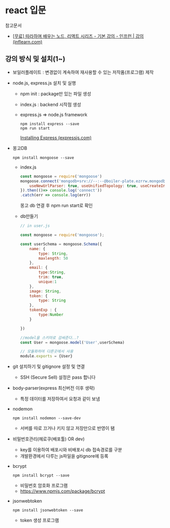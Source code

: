 # react 입문

참고문서

- [[무료\] 따라하며 배우는 노드, 리액트 시리즈 - 기본 강의 - 인프런 | 강의 (inflearn.com)](https://www.inflearn.com/course/따라하며-배우는-노드-리액트-기본#curriculum)



## 강의 방식 및 설치(1~)

- 보일러플레이트 :  변경없이 계속하여 재사용할 수 있는 저작품(프로그램) 제작

- node.js, express.js 설치 및 실행

  - npm init : package만 있는 파일 생성

  - index.js : backend 시작점 생성

  - express.js => node.js framework

    ```
    npm install express --save
    npm run start
    ```

    [Installing Express (expressjs.com)](http://expressjs.com/en/starter/installing.html)



- 몽고DB

  ```
  npm install mongoose --save
  
  ```

  - index.js

    ```js
    const mongoose = require('mongoose')
    mongoose.connect('mongodb+srv://--:--@boiler-plate.ezrrw.mongodb.net/myFirstDatabase?retryWrites=true&w=majority',{
        useNewUrlParser: true, useUnifiedTopology: true, useCreateIndex: true, useFindAndModify: false
    }).then(()=> console.log('connect'))
    .catch(err => console.log(err))
    ```

    몽고 db 연결 후 npm run start로 확인

  - db만들기

    ```js
    // in user.js
    
    const mongoose = require('mongoose');
    
    const userSchema = mongoose.Schema({
        name: {
            type: String,
            maxlength: 50
        },
        email: {
            type:String,
            trim: true,
            unique:1
        },
        image: String,
        token: {
            type: String
        },
        tokenExp : {
            type:Number
        }
    
    })
    
    //model을 스키마로 감싸준다..?
    const User = mongoose.model('User',userSchema)
    
    // 모듈화하여 다른곳에서 사용
    module.exports = {User}
    ```

    

- git 설치하기 및 gitignore 설정 및 연결
  - SSH (Secure Sell) 설정은 pass 합니다



- body-parser(express 최신버전 이후 생략)
  - 특정 데이터를 저장하여서 요청과 같이 보냄



- nodemon 

  ````
  npm install nodemon --save-dev
  ````

  - 서버를 따로 끄거나 키지 않고 저장만으로 반영이 됌



- 비밀번호관리(헤로쿠(배포툴) OR dev)
  - key를 이용하여 배포시와 비배포시 db 접속경로를 구분
  - 개발환경에서 다루는 js파일을 gitignore에 등록



- bcrypt

  ```
  npm install bcrypt --save
  ```

  - 비밀번호 암호화 프로그램
  - https://www.npmjs.com/package/bcrypt



- jsonwebtoken

  ````
  npm install jsonwebtoken --save
  ````

  - token 생성 프로그램
